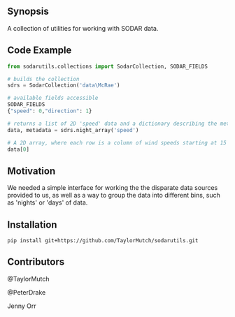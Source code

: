## Synopsis
A collection of utilities for working with SODAR data.

## Code Example
```python
from sodarutils.collections import SodarCollection, SODAR_FIELDS

# builds the collection
sdrs = SodarCollection('data\McRae')

# available fields accessible
SODAR_FIELDS
{"speed": 0,"direction": 1}

# returns a list of 2D 'speed' data and a dictionary describing the metadata.
data, metadata = sdrs.night_array('speed')

# A 2D array, where each row is a column of wind speeds starting at 15 meters with 10 meter increments. 
data[0]
```

## Motivation
We needed a simple interface for working the the disparate data sources provided to us, as well as a way to group the data into different bins, such as 'nights' or 'days' of data.

## Installation
`pip install git+https://github.com/TaylorMutch/sodarutils.git`

## Contributors

@TaylorMutch

@PeterDrake

Jenny Orr

